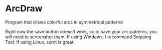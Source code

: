 # ArcDraw
Program that draws colorful arcs in symmetrical patterns!

Right now the save button doesn't work, so to save your arc patterns, you will need to screenshot them. If using Windows, I recommend Snipping Tool. If using Linux, scrot is great.

